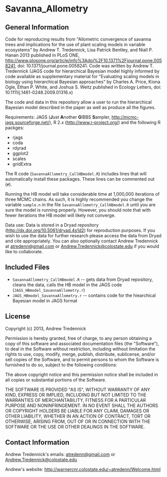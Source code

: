 Savanna_Allometry
========================================================

General Information
-------------------------

Code for reproducing results from "Allometric convergence of savanna trees and implications for the use of plant scaling models in variable ecosystems" by Andrew T. Tredennick, Lisa Patrick Bentley, and Niall P. Hanan 2013 published in PLoS ONE, http://www.plosone.org/article/info%3Adoi%2F10.1371%2Fjournal.pone.0058241, doi: 10.1371/journal.pone.0058241. Code was written by Andrew T. Tredennick (JAGS code for hierarchical Bayesian model highly informed by code available as supplementary material for "Evaluating scaling models in biology using hierarchical Bayesian approaches" by Charles A. Price, Kiona Ogle, Ethan P. White, and Joshua S. Weitz published in Ecology Letters, doi: 10.1111/j.1461-0248.2009.01316.x)

The code and data in this repository allow a user to run the hierarchical Bayesian model described in the paper as well as produce all the figures.

Requirements: JAGS (**J**ust **A**nother **G**IBBS **S**ampler, http://mcmc-jags.sourceforge.net/), R 2.x (http://www.r-project.org/) and the following R packges:
* rjags
* coda
* rdyrad
* ggplot2
* scales
* gridExtra

The R code (``SavannaAllometry_CallHBmodel.R``) includes lines that will automatically install these packages. These lines can be commented out (``#``).

Running the HB model will take considerable time at 1,000,000 iterations of three MCMC chains. As such, it is highly recommended you change the variable ``sample.n`` in the file ``SavannaAllometry_CallHBmodel.R`` until you are sure the model is running properly. However, you should note that with fewer iterations the HB model will likely not converge.

Data use: Data is stored in a Dryad repository (http://dx.doi.org/10.5061/dryad.4s1d2) for reproduction purposes. If you wish to use the data for further research please access the data from Dryad and cite appropriately. You can also optionally contact Andrew Tredennick at atredenn@gmail.com or Andrew.Tredennick@colostate.edu if you would like to collaborate.

Included Files
-------------------------
* ``SavannaAllometry_CallHBmodel.R`` -- gets data from Dryad repository, cleans the data, calls the HB model in the JAGS code (``JAGS_HBmodel_SavannaAllometry.r``)
* ``JAGS_HBmodel_SavannaAllometry.r`` -- contains code for the hiearchical Bayesian model in JAGS format

License
-------------------------
Copyright (c) 2013, Andrew Tredennick

Permission is hereby granted, free of charge, to any person obtaining a copy of this software and associated documentation files (the "Software"), to deal in the Software without restriction, including without limitation the rights to use, copy, modify, merge, publish, distribute, sublicense, and/or sell copies of the Software, and to permit persons to whom the Software is furnished to do so, subject to the following conditions:

The above copyright notice and this permission notice shall be included in all copies or substantial portions of the Software.

THE SOFTWARE IS PROVIDED "AS IS", WITHOUT WARRANTY OF ANY KIND, EXPRESS OR IMPLIED, INCLUDING BUT NOT LIMITED TO THE WARRANTIES OF MERCHANTABILITY, FITNESS FOR A PARTICULAR PURPOSE AND NONINFRINGEMENT. IN NO EVENT SHALL THE AUTHORS OR COPYRIGHT HOLDERS BE LIABLE FOR ANY CLAIM, DAMAGES OR OTHER LIABILITY, WHETHER IN AN ACTION OF CONTRACT, TORT OR OTHERWISE, ARISING FROM, OUT OF OR IN CONNECTION WITH THE SOFTWARE OR THE USE OR OTHER DEALINGS IN THE SOFTWARE.

Contact Information
-------------------------
Andrew Tredennick's emails: atredenn@gmail.com or Andrew.Tredennick@colostate.edu

Andrew's website: http://warnercnr.colostate.edu/~atredenn/Welcome.html
